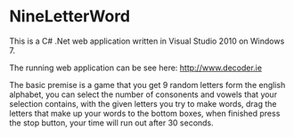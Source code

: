 # NineLetterWord

This is a C# .Net web application written in Visual Studio 2010 on Windows 7.

The running web application can be see here: http://www.decoder.ie

The basic premise is a game that you get 9 random letters form the english alphabet, you can select the number of
consonents and vowels that your selection contains, with the given letters you try to make words, drag the letters
that make up your words to the bottom boxes, when finished press the stop button, your time will run out after 30 seconds.

